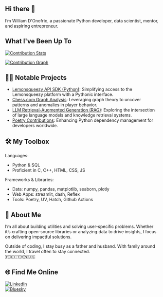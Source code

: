 ## Hi there 👋

I’m William D'Onofrio, a passionate Python developer, data scientist, mentor, and aspiring entrepreneur.

## What I've Been Up To

[![Contribution Stats](https://github-contribution-stats.vercel.app/api/?username=wdonofrio)](https://github.com/LordDashMe/github-contribution-stats/)

[![Contribution Graph](https://github-readme-activity-graph.vercel.app/graph?username=wdonofrio&theme=github)](https://github.com/Ashutosh00710/github-readme-activity-graph)

## 👨‍💻 Notable Projects

- [Lemonsqueezy API SDK (Python)](https://github.com/wdonofrio/lemonsqueezy-py-api): Simplifying access to the Lemonsqueezy platform with a Pythonic interface.
- [Chess.com Graph Analysis](https://github.com/jordanttay1/DataWizards): Leveraging graph theory to uncover patterns and anomalies in player behavior.
- [LLM Retrieval-Augmented Generation (RAG)](https://github.com/wdonofrio/LLM-RAG-Exploration): Exploring the intersection of large language models and knowledge retrieval systems.
- [Poetry Contributions](https://github.com/python-poetry/poetry/pull/8218): Enhancing Python dependency management for developers worldwide.

## 🛠️ My Toolbox

Languages:

- Python & SQL
- Proficient in C, C++, HTML, CSS, JS

Frameworks & Libraries:

- Data: numpy, pandas, matplotlib, seaborn, plotly
- Web Apps: streamlit, dash, Reflex
- Tools: Poetry, UV, Hatch, Github Actions

## 🌟 About Me

I’m all about building utilities and solving user-specific problems. Whether it’s crafting open-source libraries or analyzing data to drive insights, I focus on delivering impactful solutions.

Outside of coding, I stay busy as a father and husband. With family around the world, I travel often to stay connected.  
🇫🇷🇮🇹🇻🇳🇺🇸

## 🌐 Find Me Online

[![LinkedIn](https://img.shields.io/badge/LinkedIn-0077B5?style=for-the-badge&logo=linkedin&logoColor=white)](https://www.linkedin.com/in/williamdonofrio/)  
[![Bluesky](https://img.shields.io/badge/-Bluesky-3686f7?style=flat&logo=icloud&logoColor=white)](https://bsky.app/profile/williamdonofrio.com)
